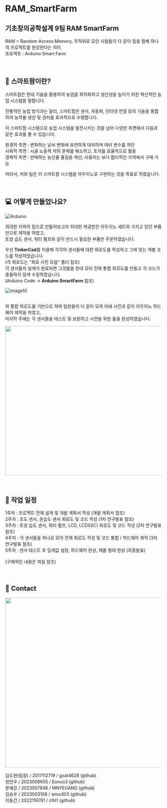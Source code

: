 # RAM_SmartFarm
## 기초창의공학설계 9팀 RAM SmartFarm
RAM = Random Access Memory, 무작위로 모인 사람들이 다 같이 힘을 합해 하나의 프로젝트를 완성한다는 의미<br/>
프로젝트 : Arduino Smart Farm
<br/><br/><br/>

## 🌱 스마트팜이란?
스마트팜은 현대 기술을 활용하여 농업을 최적화하고 생산성을 높이기 위한 혁신적인 농업 시스템을 말합니다.

전통적인 농업 방식과는 달리, 스마트팜은 센서, 자동화, 인터넷 연결 등의 기술을 통합하여 농작물 생산 및 관리를 효과적으로 수행합니다.

이 스마트팜 시스템으로 농업 시스템을 발전시키는 것을 넘어 다양한 측면에서 다음과 같은 효과를 볼 수 있습니다.

환경적 측면 : 변화하는 날씨 변화에 유연하게 대처하며 여러 변수를 차단<br/>
사회적 측면 : 시골 노동력 저하 문제를 해소하고, 토지를 효율적으로 활용<br/>
경제적 측면 : 판매하는 농산물 품질을 개선, 사용자는 보다 합리적인 가격에서 구매 가능<br/>

따라서, 저희 팀은 이 스마트팜 시스템을 아두이노로 구현하는 것을 목표로 하였습니다.
<br/><br/><br/>

## 💻 어떻게 만들었나요?

![Arduino](https://img.shields.io/badge/-Arduino-00979D?style=for-the-badge&logo=Arduino&logoColor=white)

최대한 저희의 힘으로 만들어보고자 최대한 제공받은 아두이노 세트와 가지고 있던 부품만으로 제작을 하였고,<br/>
토양 습도 센서, 워터 펌프와 같이 반드시 필요한 부품만 주문하였습니다.<br/>

우선 **TinkerCad**를 이용해 각각의 센서들에 대한 회로도를 작성하고 그에 맞는 개별 코드를 작성하었습니다.<br/>
(각 회로도는 "회로 사진 모음" 폴더 참조)<br/>
각 센서들의 설계가 완료되면 그것들을 한데 모아 전체 통합 회로도를 만들고 각 코드가 충돌하지 않게 수정하였습니다.<br/>
(Arduino Code -> **Arduino SmartFarm** 참조)

![image10](https://github.com/2023-CLASS-1-Creative-ENG-Design/RAM_SmartFarm/assets/29522161/491edb7a-e852-4560-8131-f910d5cc7d64)
<br/><br/>

위 통합 회로도를 기반으로 하여 팀원들이 다 같이 모여 아래 사진과 같이 아두이노 하드웨어 제작을 하였고,<br/>
마지막 주에는 각 센서들을 테스트 및 보완하고 시연을 위한 틀을 완성하였습니다.

<img
  src="https://github.com/2023-CLASS-1-Creative-ENG-Design/RAM_SmartFarm/assets/29522161/6454e26a-45d0-4c8d-9e4b-e7d4bf390f61"
  width="756"
  height="480"
/>
<br/><br/><br/>

## 📅 작업 일정
1주차 : 프로젝트 전체 설계 및 개발 계획서 작성 (개발 계획서 참조)<br/>
2주차 : 조도 센서, 온습도 센서 회로도 및 코드 작성 (1차 연구발표 참조)<br/>
3주차 : 토양 습도 센서, 워터 펌프, LCD, LCD(I2C) 회로도 및 코드 작성 (2차 연구발표 참조)<br/>
4주차 : 각 센서들을 하나로 모아 전체 회로도 작성 및 코드 통합 / 하드웨어 제작 (3차 연구발표 참조)<br/>
5주차 : 센서 테스트 후 임계값 설정, 하드웨어 완성, 제품 형태 완성 (최종발표)<br/>
<br/>
(구체적인 내용은 파일 참조)
<br/><br/><br/>

## 🙋 Contact

<img
  src="https://github.com/2023-CLASS-1-Creative-ENG-Design/RAM_SmartFarm/assets/29522161/19223b5c-8ccc-48c2-b71c-707209c6bd86"
  width="729"
  height="547"
/>


김도현(팀장) / 2017112719 / goat4628 (github)<br/>
정언우 / 2023009655 / Eonuo3 (github)<br/>
문예강 / 2023007846 / MNYEGANG (github)<br/>
김승우 / 2023003106 / winu303 (github)<br/>
이동건 / 2022116761 / clhl1 (github)<br/>
